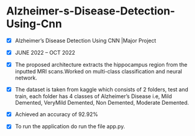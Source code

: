 # Alzheimer-s-Disease-Detection-Using-Cnn

- [x] Alzheimer’s Disease Detection Using CNN |Major Project
- [x] JUNE 2022 – OCT 2022

- [x] The proposed architecture extracts the hippocampus region from the inputted MRI scans.Worked on multi-class                 classification and neural network.

- [x] The dataset is taken from kaggle which consists of 2 folders, test and train, each folder has 4 classes of Alzheimer’s Disease i.e, Mild Demented, VeryMild Demented, Non       Demented, Moderate Demented.

- [x] Achieved an accuracy of 92.92%

- [x] To run the application do run the file app.py. 
